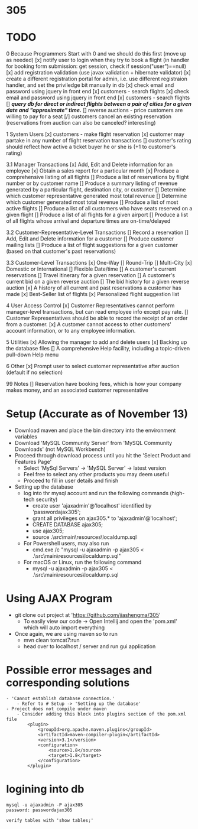 # 305
# TODO
0 Because Programmers Start with 0 and we should do this first (move up as needed)
	[x]	notify user to login when they try to book a flight (in handler for booking form submission: get session, check if session("user")==null)
	[x]	add registration validation (use javax validation + hibernate validator)
	[x]	create a different registration portal for admin, i.e. use different registraion handler, and set the priviledge bit manually in db 
	[x]	check email and password using jquery in front end
	[x]	customers - search flights
	[x]	check email and password using jquery in front end
	[x]	customers - search flights
	[]	***query db for direct or indirect flights between a pair of cities for a given date and "approximate" time.***
	[]	reverse auctions - price customers are willing to pay for a seat
	[/]	customers cancel an existing reservation 
     (reservations from auction can also be canceled? interesting)

1 System Users
	[x]	customers - make flight reservation
	[x]	customer may partake in any number of flight reservation transactions
	[]	customer's rating should reflect how active a ticket buyer he or she is (+1 to customer's rating)

3.1 Manager Transactions
	[x]	Add, Edit and Delete information for an employee
	[x]	Obtain a sales report for a particular month
	[x]	Produce a comprehensive listing of all flights
	[]	Produce a list of reservations by flight number or by customer name
	[]	Produce a summary listing of revenue generated by a particular flight, destination city, or customer
	[]	Determine which customer representative generated most total revenue
	[]	Determine which customer generated most total revenue
	[]	Produce a list of most active flights
	[]	Produce a list of all customers who have seats reserved on a given flight
	[]	Produce a list of all flights for a given airport
	[]	Produce a list of all flights whose arrival and departure times are on-time/delayed 

3.2 Customer-Representative-Level Transactions
	[]	Record a reservation
	[]	Add, Edit and Delete information for a customer
	[]	Produce customer mailing lists
	[]	Produce a list of flight suggestions for a given customer (based on that customer's past reservations)

3.3 Customer-Level Transactions
	[x]	One-Way
	[]	Round-Trip
	[]	Multi-City
	[x]	Domestic or International
	[]	Flexible Date/time
	[]	A customer's current reservations
	[]	Travel itinerary for a given reservation
	[]	A customer's current bid on a given reverse auction
	[]	The bid history for a given reverse auction
	[x]	A history of all current and past reservations a customer has made
	[x]	Best-Seller list of flights
	[x]	Personalized flight suggestion list 

4 User Access Control
	[x]	Customer Representatives cannot perform manager-level transactions, but can read employee info except pay rate.
	[]	Customer Representatives should be able to record the receipt of an order from a customer.
	[x]	A customer cannot access to other customers' account information, or to any employee information. 

5 Utilities
	[x]	Allowing the manager to add and delete users
	[x]	Backing up the database files
	[]	A comprehensive Help facility, including a topic-driven pull-down Help menu 

6 Other
    [x] Prompt user to select customer representative after auction (default if no selection)

99 Notes
	[]	Reservation have booking fees, which is how your company makes money, and an associated customer representative


# Setup (Accurate as of November 13)
- Download maven and place the bin directory into the environment variables
- Download 'MySQL Community Server' from 'MySQL Community Downloads' (not MySQL Workbench)
- Proceed through download process until you hit the 'Select Product and Features Page'
	- Select 'MySql Servers' -> 'MySQL Server' -> latest version
	- Feel free to select any other products you may deem useful
	- Proceed to fill in user details and finish
- Setting up the database
	- log into thr mysql account and run the following commands (high-tech security)
		- create user 'ajaxadmin'@'localhost' identified by 'passwordajax305';
		- grant all privileges on ajax305.* to 'ajaxadmin'@'localhost';
		- CREATE DATABASE ajax305;
		- use ajax305;
		- source .\src\main\resources\localdump.sql
	- For Powershell users, may also run
		- cmd.exe /c "mysql -u ajaxadmin -p ajax305 < .\src\main\resources\localdump.sql"
	- For macOS or Linux, run the following command
		- mysql -u ajaxadmin -p ajax305 < .\src\main\resources\localdump.sql


# Using AJAX Program
- git clone out project at 'https://github.com/jiashengma/305'
	- To easily view our code -> Open Intellij and open the 'pom.xml' which will auto import everything
- Once again, we are using maven so to run
	- mvn clean tomcat7:run
	- head over to localhost / server and run gui application


# Possible error messages and corresponding solutions
	- 'Cannot establish database connection.'
		- Refer to # Setup -> 'Setting up the database'
	- Project does not compile under maven
		- Consider adding this block into plugins section of the pom.xml file
		    <plugin>
                <groupId>org.apache.maven.plugins</groupId>
                <artifactId>maven-compiler-plugin</artifactId>
                <version>3.1</version>
                <configuration>
                    <source>1.8</source>
                    <target>1.8</target>
                </configuration>
            </plugin>

 # logining into db
 	mysql -u ajaxadmin -P ajax305
 	password: passwordajax305

 	verify tables with 'show tables;'
